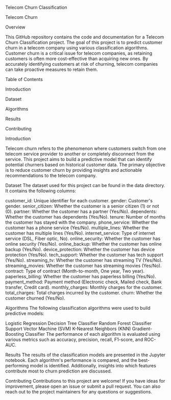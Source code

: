Telecom Churn Classification


Telecom Churn

Overview


This GitHub repository contains the code and documentation for a Telecom Churn Classification project. The goal of this project is to predict customer churn in a telecom company using various classification algorithms. Customer churn is a critical issue for telecom companies, as retaining customers is often more cost-effective than acquiring new ones. By accurately identifying customers at risk of churning, telecom companies can take proactive measures to retain them.

Table of Contents



Introduction


Dataset



Algorithms


Results



Contributing





Introduction


Telecom churn refers to the phenomenon where customers switch from one telecom service provider to another or completely disconnect from the service. This project aims to build a predictive model that can identify potential churners based on historical customer data. The primary objective is to reduce customer churn by providing insights and actionable recommendations to the telecom company.

Dataset
The dataset used for this project can be found in the data directory. It contains the following columns:

customer_id: Unique identifier for each customer.
gender: Customer's gender.
senior_citizen: Whether the customer is a senior citizen (1) or not (0).
partner: Whether the customer has a partner (Yes/No).
dependents: Whether the customer has dependents (Yes/No).
tenure: Number of months the customer has stayed with the company.
phone_service: Whether the customer has a phone service (Yes/No).
multiple_lines: Whether the customer has multiple lines (Yes/No).
internet_service: Type of internet service (DSL, Fiber optic, No).
online_security: Whether the customer has online security (Yes/No).
online_backup: Whether the customer has online backup (Yes/No).
device_protection: Whether the customer has device protection (Yes/No).
tech_support: Whether the customer has tech support (Yes/No).
streaming_tv: Whether the customer has streaming TV (Yes/No).
streaming_movies: Whether the customer has streaming movies (Yes/No).
contract: Type of contract (Month-to-month, One year, Two year).
paperless_billing: Whether the customer has paperless billing (Yes/No).
payment_method: Payment method (Electronic check, Mailed check, Bank transfer, Credit card).
monthly_charges: Monthly charges for the customer.
total_charges: Total charges incurred by the customer.
churn: Whether the customer churned (Yes/No).



Algorithms
The following classification algorithms were used to build predictive models:

Logistic Regression
Decision Tree Classifier
Random Forest Classifier
Support Vector Machine (SVM)
K-Nearest Neighbors (KNN)
Gradient-Boosting Classifier
The performance of each algorithm is evaluated using various metrics such as accuracy, precision, recall, F1-score, and ROC-AUC.

Results
The results of the classification models are presented in the Jupyter notebook. Each algorithm's performance is compared, and the best-performing model is identified. Additionally, insights into which features contribute most to churn prediction are discussed.

Contributing
Contributions to this project are welcome! If you have ideas for improvement, please open an issue or submit a pull request. You can also reach out to the project maintainers for any questions or suggestions.
